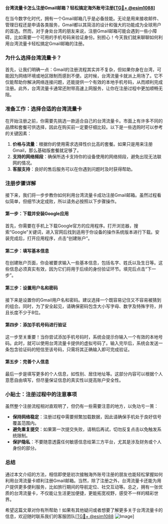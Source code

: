 **台湾流量卡怎么注册Gmail邮箱？轻松搞定海外账号注册[[TG💪+ @esim1088](https://t.me/s/esim1088)]**

在当今数字化时代，拥有一个Gmail邮箱几乎是必备技能。无论是用来接收邮件、管理日程还是申请各类服务，Gmail都以其简洁的设计和强大的功能成为全球用户的首选。然而，对于身处台湾的朋友来说，注册Gmail邮箱可能会遇到一些小障碍，比如需要一个可用的手机号码来验证身份。别担心！今天我们就来聊聊如何利用台湾流量卡轻松搞定Gmail邮箱的注册。

### 为什么选择台湾流量卡？

首先，让我们明确一点：Gmail的注册流程其实并不复杂，但如果你身在台湾，可能因为网络环境或地区限制而感到不便。这时候，台湾流量卡就派上用场了。它不仅能帮助你解决网络连接问题，还能提供一个有效的本地手机号码，从而顺利完成注册。此外，台湾流量卡通常还附带高速上网服务，让你在注册过程中更加顺畅无阻。

### 准备工作：选择合适的台湾流量卡

在开始注册之前，你需要先挑选一款适合自己的台湾流量卡。市面上有许多不同的品牌和套餐可供选择，因此在购买前一定要仔细比较。以下是一些选购时可以参考的关键因素：

1. **价格与流量**：根据你的使用需求选择性价比高的套餐。如果只是用来注册Gmail，那么基础版套餐就足够了。
2. **支持的网络频段**：确保所选卡支持你的设备使用的网络频段，避免出现无法联网的情况。
3. **客服支持**：良好的售后服务可以在你遇到问题时及时获得帮助。

### 注册步骤详解

接下来，我们将一步步教你如何利用台湾流量卡成功注册Gmail邮箱。虽然过程看似简单，但细节决定成败，所以请务必按照以下步骤操作。

#### 第一步：下载并安装Google应用

首先，你需要在手机上下载Google官方的应用程序。打开浏览器，搜索“Google”关键词，进入官网后找到适用于你设备的操作系统版本进行下载。安装完成后，打开应用程序，点击“创建账户”。

#### 第二步：填写基本信息

在创建账户页面，你会被要求输入一些基本信息，包括名字、姓氏以及生日等。这些信息必须真实有效，因为它们将用于后续的身份验证环节。填完后点击“下一步”。

#### 第三步：设置用户名和密码

接下来是设置你的Gmail用户名和密码。建议选择一个既容易记住又不容易被猜到的组合。同时，为了安全起见，请确保密码包含大小写字母、数字及特殊字符，并且长度不少于8位。

#### 第四步：添加手机号码进行验证

这一步至关重要！当你尝试添加手机号码时，系统会提示你输入一个有效的本地号码。此时，就可以使用台湾流量卡提供的虚拟号码了。输入完毕后，系统会发送一条包含验证码的短信至该号码，只需将其正确输入即可完成验证。

#### 第五步：完善个人信息

最后一步是填写更多的个人信息，如性别、居住地址等。这部分内容可以根据个人意愿自由填写，但尽量保证信息的真实性以提高账户安全性。

### 小贴士：注册过程中的注意事项

虽然整个注册流程相对直观明了，但仍有一些需要注意的地方，以免功亏一篑：

- **保持网络稳定**：注册过程中需要频繁加载数据，因此请确保手机处于良好信号覆盖范围内。
- **避免重复提交**：如果第一次提交失败，请稍后再试，切勿反复点击以免触发系统限制。
- **保护隐私**：不要随意透露任何敏感信息给第三方平台，尤其是涉及财务或个人身份的部分。

### 总结

通过本文介绍的方法，相信即使是初次接触海外账号注册的朋友也能轻松掌握如何利用台湾流量卡顺利注册Gmail邮箱。当然，除了注册之外，台湾流量卡还能为用户提供更多便利服务，比如旅行期间的导航定位、社交互动等。总之，拥有一张优质的台湾流量卡，不仅能让生活更加便捷，更能拓宽视野，感受不一样的精彩世界。

希望这篇文章对你有所帮助！如果有其他疑问或者想要了解更多关于台湾流量卡的信息，欢迎随时联系我们的客服团队[[TG💪+ @esim1088](https://t.me/s/esim1088) ![Image](https://i.postimg.cc/4NQfJmqS/Snipaste-2025-05-13-00-14-12.png)]